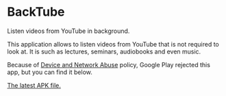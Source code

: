 # BackTube
Listen videos from YouTube in background.

This application allows to listen videos from YouTube that is not required to look at. It is such as lectures, seminars, audiobooks and even music.

Because of [Device and Network Abuse](https://play.google.com/about/privacy-security/device-network-abuse/) policy, Google Play rejected this app, but you can find it below.

[The latest APK file.](apk/1.0510-16.apk)
